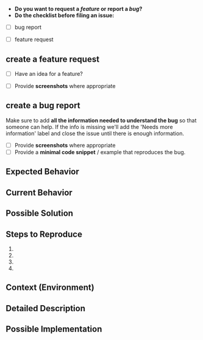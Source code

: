 - **Do you want to request a *feature* or report a *bug*?**
- **Do the checklist before filing an issue:**

- [ ] bug report
- [ ] feature request


create a feature request
------------------------------------------------------------------
- [ ] Have an idea for a feature?
- [ ] Provide **screenshots** where appropriate




create a bug report
------------------------------------------------------------------

Make sure to add **all the information needed to understand the bug** so that someone can help. If the info is missing we'll add the 'Needs more information' label and close the issue until there is enough information.

- [ ] Provide **screenshots** where appropriate
- [ ] Provide a **minimal code snippet** / example that reproduces the bug.

## Expected Behavior
<!--- Tell us what should happen -->
## Current Behavior
<!--- Tell us what happens instead of the expected behavior -->

## Possible Solution
<!--- Not obligatory, but suggest a fix/reason for the bug, -->

## Steps to Reproduce
<!--- Provide a link to a live example, or an unambiguous set of steps to -->
<!--- reproduce this bug. Include code to reproduce, if relevant -->
1.
2.
3.
4.

## Context (Environment)
<!--- How has this issue affected you? What are you trying to accomplish? -->
<!--- Providing context helps us come up with a solution that is most useful in the real world -->

<!--- Provide a general summary of the issue in the Title above -->

## Detailed Description
<!--- Provide a detailed description of the change or addition you are proposing -->

## Possible Implementation
<!--- Not obligatory, but suggest an idea for implementing addition or change -->




